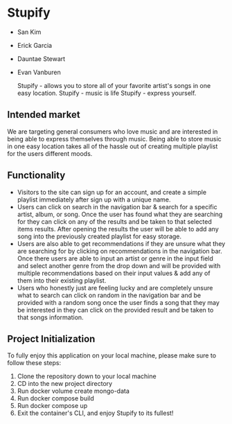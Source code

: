 # Stupify

- San Kim
- Erick Garcia
- Dauntae Stewart
- Evan Vanburen
  
  Stupify - allows you to store all of your favorite artist's songs in one easy location.
  Stupify - music is life
  Stupify - express yourself.

## Intended market

We are targeting general consumers who love music and are interested in being able to express themselves through music. Being able to store music in one easy location takes all of the hassle out of creating multiple playlist for the users different moods.

## Functionality

- Visitors to the site can sign up for an account, and create a simple playlist immediately after sign up with a unique name.
- Users can click on search in the navigation bar & search for a specific artist, album, or song. Once the user has found what they are searching for they can click on any of the results and be taken to that selected items results. After opening the results the user will be able to add any song into the previously created playlist for easy storage.
- Users are also able to get recommendations if they are unsure what they are searching for by clicking on recommendations in the navigation bar. Once there users are able to input an artist or genre in the input field and select another genre from the drop down and will be provided with multiple recommendations based on their input values & add any of them into their existing playlist.
- Users who honestly just are feeling lucky and are completely unsure what to search can click on random in the navigation bar and be provided with a random song once the user finds a song that they may be interested in they can click on the provided result and be taken to that songs information.

## Project Initialization

To fully enjoy this application on your local machine, please make sure to follow these steps:

1. Clone the repository down to your local machine
2. CD into the new project directory
3. Run docker volume create mongo-data
4. Run docker compose build
5. Run docker compose up
6. Exit the container's CLI, and enjoy Stupify to its fullest!
